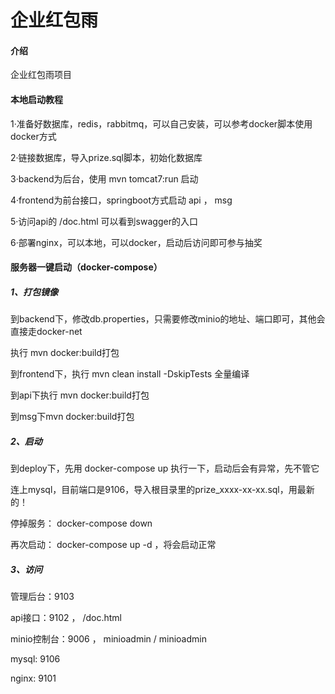 # 企业红包雨

#### 介绍
企业红包雨项目


#### 本地启动教程

1·准备好数据库，redis，rabbitmq，可以自己安装，可以参考docker脚本使用docker方式

2·链接数据库，导入prize.sql脚本，初始化数据库

3·backend为后台，使用 mvn tomcat7:run 启动

4·frontend为前台接口，springboot方式启动 api ， msg

5·访问api的 /doc.html 可以看到swagger的入口

6·部署nginx，可以本地，可以docker，启动后访问即可参与抽奖



#### 服务器一键启动（docker-compose）

##### 1、打包镜像

到backend下，修改db.properties，只需要修改minio的地址、端口即可，其他会直接走docker-net

执行 mvn docker:build打包



到frontend下，执行 mvn clean install -DskipTests 全量编译

到api下执行 mvn docker:build打包

到msg下mvn docker:build打包



##### 2、启动

到deploy下，先用 docker-compose up 执行一下，启动后会有异常，先不管它

连上mysql，目前端口是9106，导入根目录里的prize_xxxx-xx-xx.sql，用最新的！



停掉服务： docker-compose down

再次启动： docker-compose up -d ，将会启动正常



##### 3、访问

管理后台：9103

api接口：9102 ， /doc.html

minio控制台：9006  ， minioadmin /  minioadmin

mysql: 9106

nginx: 9101
